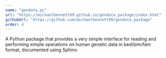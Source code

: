 ```yaml
---
name: "gendata.py"
url: "https://michaelbennett99.github.io/gendata_package/index.html"
githubUrl: "https://github.com/michaelbennett99/gendata_package"
order: 4
---
```


A Python package that provides a very simple interface for reading and
performing simple operations on human genetic data in bed/bim/fam format,
documented using Sphinx.
